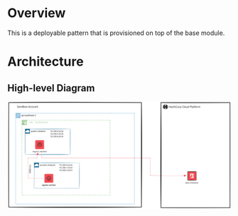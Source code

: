 # Overview

This is a deployable pattern that is provisioned on top of the base module.

# Architecture
## High-level Diagram

<img src="./assets/sandpit_multi_hop_high_level_architecture.svg" align="center" alt="Sandpit mutli-hop high-level architecture"/>